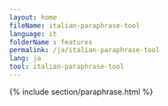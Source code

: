 ```yaml
---
layout: home
fileName: italian-paraphrase-tool
language: it
folderName : features
permalink: /ja/italian-paraphrase-tool
lang: ja
tool: italian-paraphrase-tool
---
```

{% include section/paraphrase.html %}